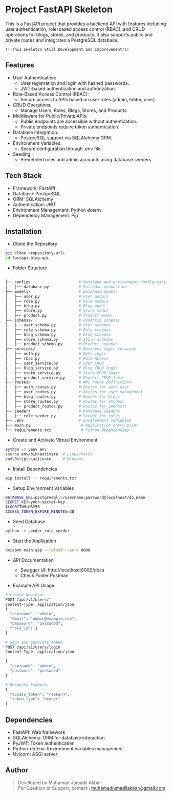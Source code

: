 
# Project FastAPI Skeleton

This is a FastAPI project that provides a backend API with features including user authentication, role-based access control (RBAC), and CRUD operations for blogs, stores, and products. It also supports public and private routes and integrates a PostgreSQL database.

`!!!This Skeleton Still Development and Imporovement!!!`

## Features

 - User Authentication:
    - User registration and login with hashed passwords.
    - JWT-based authentication and authorization.
 - Role-Based Access Control (RBAC):
    - Secure access to APIs based on user roles (admin, editor, user).
 - CRUD Operations:
    - Manage Users, Roles, Blogs, Stores, and Products.
 - Middleware for Public/Private APIs:
    - Public endpoints are accessible without authentication.
    - Private endpoints require token authentication.
 - Database Integration:
    - PostgreSQL support via SQLAlchemy ORM.
 - Environment Variables:
    - Secure configuration through .env file.
 - Seeding:
    - Predefined roles and admin accounts using database seeders.
## Tech Stack
 - Framework: FastAPI
 - Database: PostgreSQL
 - ORM: SQLAlchemy
 - Authentication: JWT
 - Environment Management: Python dotenv
 - Dependency Management: Pip



## Installation

- Clone the Repository
```bash
git clone <repository-url>
cd fastapi-blog-api
```
- Folder Structure

```bash
  .
├── config/                     # Database and environment configuration
│   ├── database.py             # Database connection
├── models/                     # Database models
│   ├── user.py                 # User models
│   ├── role.py                 # Role models
│   ├── blog.py                 # Blog model
│   ├── store.py                # Store model
│   ├── product.py              # Product model
├── schemas/                    # Pydantic schemas
│   ├── user_schema.py          # User schemas
│   ├── role_schema.py          # Role schemas
│   ├── blog_schema.py          # Blog schemas
│   ├── store_schema.py         # Store schemas
│   ├── product_schema.py       # Product schemas
├── services/                   # Business logic services
│   ├── auth.py                 # Auth logic
│   ├── rbac.py                 # Role Access
│   ├── user_service.py         # User CRUD
│   ├── blog_service.py         # Blog CRUD logic
│   ├── store_service.py        # Store CRUD logic
│   ├── product_service.py      # Product CRUD logic
├── routes/                     # API route definitions
│   ├── auth_routes.py          # Routes for auth user
│   ├── user_routes.py          # Routes for user management
│   ├── blog_routes.py          # Routes for blogs
│   ├── store_routes.py         # Routes for stores
│   ├── product_routes.py       # Routes for products
├── seeder/                     # Database seeders
│   ├── role_seeder.py          # Seeder for roles
├── .env                        # Environment variables
├── main.py                      # Application entry point
└── requirements.txt             # Python dependencies

```
 - Create and Activate Virtual Environment
```bash
python -m venv env
source env/bin/activate  # Linux/MacOS
env\Scripts\activate     # Windows

```
 - Install Dependencies
```bash
pip install -r requirements.txt
``` 
 - Setup Environment Variables
```bash
DATABASE_URL=postgresql://username:password@localhost/db_name
SECRET_KEY=your-secret-key
ALGORITHM=HS256
ACCESS_TOKEN_EXPIRE_MINUTES=30

``` 
 - Seed Database
```bash
python -m seeder.role_seeder
``` 
 -  Start the Application
```bash
uvicorn main:app --reload --port 8000
``` 
 - API Documentation
   - Swagger UI: http://localhost:8000/docs
   - Check Folder Postman

 - Example API Usage

```bash
# Create New User
POST /api/v1/users/
Content-Type: application/json
{
  "username": "admin",
  "email": "admin@example.com",
  "password": "password",
  "role_id": 1
}

# Sign and Generate Token
POST /api/v1/users/login
Content-Type: application/json

{
  "username": "admin",
  "password": "password"
}

``` 
```bash
# Response Example:
{
  "access_token": "<token>",
  "token_type": "bearer"
}

``` 
## Dependencies
 - FastAPI: Web framework
 - SQLAlchemy: ORM for database interaction
 - PyJWT: Token authentication
 - Python-dotenv: Environment variables management
 - Uvicorn: ASGI server

## Author
> Developed by Muhamad Jumadil Akbar\
> For Question or Support, contact : muhamadjumadilakbar@gmail.com
